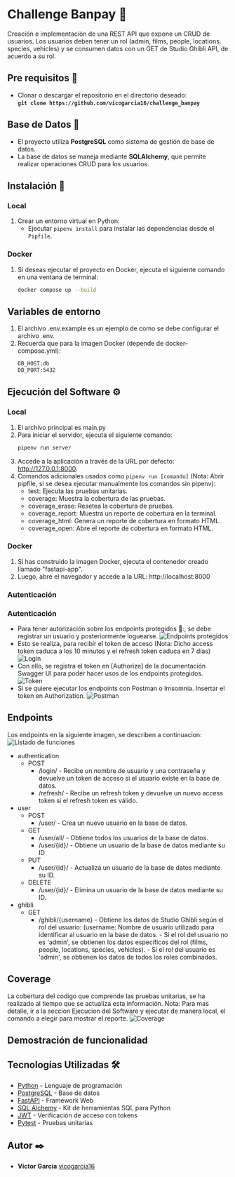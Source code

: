 # Challenge Banpay :bank:
Creación e implementación de una REST API que expone un CRUD de usuarios. Los usuarios deben tener un rol (admin, films, people, locations, 
species, vehicles) y se consumen datos con un GET de Studio Ghibli API, de acuerdo a su rol.

## Pre requisitos :pushpin:

* Clonar o descargar el repositorio en el directorio deseado:  
  **`git clone https://github.com/vicogarcia16/challenge_banpay`**

## Base de Datos :dvd:

* El proyecto utiliza **PostgreSQL** como sistema de gestión de base de datos.
* La base de datos se maneja mediante **SQLAlchemy**, que permite realizar operaciones CRUD para los usuarios.

## Instalación 🔧

### Local

1. Crear un entorno virtual en Python:
   * Ejecutar `pipenv install` para instalar las dependencias desde el `Pipfile`.

### Docker

1. Si deseas ejecutar el proyecto en Docker, ejecuta el siguiente comando en una ventana de terminal:
   ```bash
   docker compose up --build

## Variables de entorno
1. El archivo .env.example es un ejemplo de como se debe configurar el archivo .env.
2. Recuerda que para la imagen Docker (depende de docker-compose.yml): 
    ```bash
    DB_HOST:db
    DB_PORT:5432
## Ejecución del Software ⚙️
### Local
1. El archivo principal es main.py
2. Para iniciar el servidor, ejecuta el siguiente comando:
    ```bash 
    pipenv run server
3. Accede a la aplicación a través de la URL por defecto: http://127.0.0.1:8000.
4. Comandos adicionales usados como  `pipenv run [comando]` (Nota: Abrir pipfile, si se desea ejecutar manualmente los comandos sin pipenv):
    * test: Ejecuta las pruebas unitarias.
    * coverage: Muestra la cobertura de las pruebas.
    * coverage_erase: Resetea la cobertura de pruebas.
    * coverage_report: Muestra un reporte de cobertura en la terminal.
    * coverage_html: Genera un reporte de cobertura en formato HTML.
    * coverage_open: Abre el reporte de cobertura en formato HTML.
### Docker
1. Si has construido la imagen Docker, ejecuta el contenedor creado llamado "fastapi-app".
2. Luego, abre el navegador y accede a la URL: http://localhost:8000
### Autenticación
### Autenticación
* Para tener autorización sobre los endpoints protegidos 🧷:, se debe registrar un usuario y posteriormente loguearse.
![Endpoints protegidos](https://github.com/vicogarcia16/challenge_banpay/blob/main/images/protegidos.jpeg)
* Esto se realiza, para recibir el token de acceso (Nota: Dicho access token caduca a los 10 minutos y el refresh token caduca en 7 días)
![Login](https://github.com/vicogarcia16/challenge_banpay/blob/main/images/auth.jpeg)
* Con ello, se registra el token en [Authorize] de la documentación Swagger UI para poder hacer usos de los endpoints protegidos.
![Token](https://github.com/vicogarcia16/challenge_banpay/blob/main/images/token.jpeg)
* Si se quiere ejecutar los endpoints con Postman o Imsomnia. Insertar el token en Authorization.
![Postman](https://github.com/vicogarcia16/challenge_banpay/blob/main/images/postman.JPG)

## Endpoints

Los endpoints en la siguiente imagen, se describen a continuacion:
![Listado de funciones](https://github.com/vicogarcia16/challenge_banpay/blob/main/images/endpoints.jpeg)
* authentication
   * POST
     * /login/ - Recibe un nombre de usuario y una contraseña y devuelve un token de acceso si el usuario existe en la base de datos.
     * /refresh/ - Recibe un refresh token y devuelve un nuevo access token si el refresh token es válido.
* user
  * POST
    * /user/ - Crea un nuevo usuario en la base de datos.
  * GET
    * /user/all/ - Obtiene todos los usuarios de la base de datos.
    * /user/{id}/ - Obtiene un usuario de la base de datos mediante su ID
  * PUT
    * /user/{id}/ - Actualiza un usuario de la base de datos mediante su ID.
  * DELETE
    * /user/{id}/ - Elimina un usuario de la base de datos mediante su ID.
* ghibli
  * GET
    * /ghibli/{username} - Obtiene los datos de Studio Ghibli según el rol del usuario:
                           (username: Nombre de usuario utilizado para identificar al usuario en la base de datos.
                            - Si el rol del usuario no es 'admin', se obtienen los datos específicos del rol (films, people, locations, species, vehicles).
                            - Si el rol del usuario es 'admin', se obtienen los datos de todos los roles combinados.

## Coverage

La cobertura del codigo que comprende las pruebas unitarias, se ha realizado al tiempo que se actualiza esta información. Nota: Para mas detalle, ir a la seccion Ejecucion del Software y ejecutar de manera local, el comando a elegir para mostrar el reporte.
![Coverage](https://github.com/vicogarcia16/challenge_banpay/blob/main/images/coverage.jpeg)

## Demostración de funcionalidad



## Tecnologías Utilizadas 🛠️
* [Python](https://www.python.org/) - Lenguaje de programación
* [PostgreSQL](https://www.postgresql.org/) - Base de datos
* [FastAPI](https://fastapi.tiangolo.com/) - Framework Web
* [SQL Alchemy](https://www.sqlalchemy.org/) - Kit de herramientas SQL para Python
* [JWT](https://jwt.io/) - Verificación de acceso con tokens
* [Pytest](https://docs.pytest.org/en/stable/) - Pruebas unitarias
## Autor ✒️
* **Víctor García** [vicogarcia16](https://github.com/vicogarcia16) 

